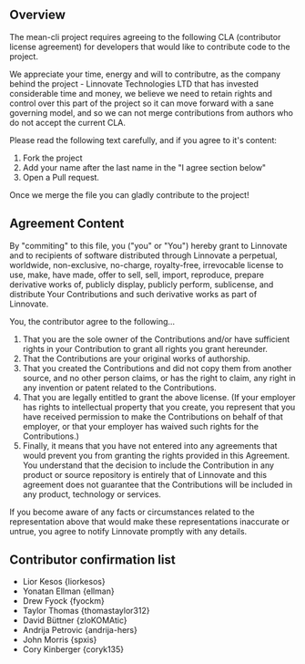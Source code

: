 ## Overview

The mean-cli project requires agreeing to the following CLA (contributor license agreement) for developers that would like to contribute code to the project.

We appreciate your time, energy and will to contributre, as the company behind the project - Linnovate Technologies LTD that has invested considerable time and money, we believe we need to retain rights and control over this part of the project so it can move forward with a sane governing model, and so we can not merge contributions from authors who do not accept the current CLA.

Please read the following text carefully, and if you agree to it's content:

1. Fork the project
2. Add your name after the last name in the "I agree section below"
3. Open a Pull request.

Once we merge the file you can gladly contribute to the project!

## Agreement Content

By "commiting" to this file, you ("you" or "You") hereby grant to Linnovate and to recipients of software distributed through Linnovate a perpetual, worldwide, non-exclusive, no-charge, royalty-free, irrevocable license to use, make, have made, offer to sell, sell, import, reproduce, prepare derivative works of, publicly display, publicly perform, sublicense, and distribute Your Contributions and such derivative works as part of Linnovate.

You, the contributor agree to the following…

1. That you are the sole owner of the Contributions and/or have sufficient rights in your Contribution to grant all rights you grant hereunder. 
1. That the Contributions are your original works of authorship.
1. That you created the Contributions and did not copy them from another source, and no other person claims, or has the right to claim, any right in any invention or patent related to the Contributions.
1. That you are legally entitled to grant the above license. (If your employer has rights to intellectual property that you create, you represent that you have received permission to make the Contributions on behalf of that employer, or that your employer has waived such rights for the Contributions.)
1. Finally, it means that you have not entered into any agreements that would prevent you from granting the rights provided in this Agreement. You understand that the decision to include the Contribution in any product or source repository is entirely that of Linnovate and this agreement does not guarantee that the Contributions will be included in any product, technology or services.

If you become aware of any facts or circumstances related to the representation above that would make these representations inaccurate or untrue, you agree to notify Linnovate promptly with any details.


## Contributor confirmation list

* Lior Kesos {liorkesos}
* Yonatan Ellman {ellman}
* Drew Fyock {fyockm}
* Taylor Thomas {thomastaylor312}
* David Büttner {zloKOMAtic}
* Andrija Petrovic {andrija-hers}
* John Morris {spxis} 
* Cory Kinberger {coryk135}
